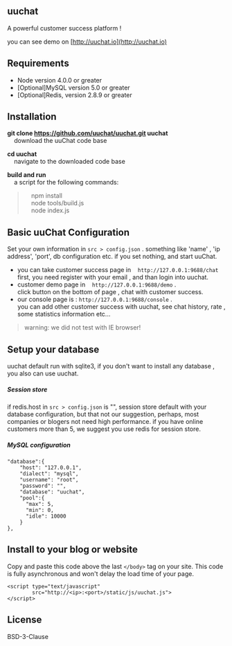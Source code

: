## uuchat
A powerful customer success platform !

you can see demo on [http://uuchat.io](http://uuchat.io)

## Requirements

* Node version 4.0.0 or greater
* [Optional]MySQL version 5.0 or greater
* [Optional]Redis, version 2.8.9 or greater

## Installation

**git clone https://github.com/uuchat/uuchat.git uuchat** <br />
&nbsp;&nbsp;&nbsp;&nbsp;download the uuChat code base

**cd uuchat** <br />
&nbsp;&nbsp;&nbsp;&nbsp;navigate to the downloaded code base

**build and run**<br />
&nbsp;&nbsp;&nbsp;&nbsp;a script for the following commands: <br />
>&nbsp;&nbsp;&nbsp;&nbsp;npm install <br />
>&nbsp;&nbsp;&nbsp;&nbsp;node tools/build.js <br />
>&nbsp;&nbsp;&nbsp;&nbsp;node index.js <br />

## Basic uuChat Configuration

Set your own information in `src > config.json` . something like 'name' , 'ip address',
'port', db configuration etc. if you set nothing, and start uuChat.
 + you can take customer success page in &nbsp;&nbsp; `http://127.0.0.1:9688/chat` <br />
 first, you need register with your email , and than login into uuchat.
 + customer demo page in  &nbsp;&nbsp; `http://127.0.0.1:9688/demo` . <br />
 click button on the bottom of page , chat with customer success.
 + our console page is : `http://127.0.0.1:9688/console` . <br />
 you can add other customer success with uuchat, see chat history, rate ,
 some statistics information etc...

> warning: we did not test with IE browser! <br />

## Setup your database

uuchat default run with sqlite3, if you don't want to install any database , you also can use uuchat.

##### Session store
if redis.host in `src > config.json` is "", session store default with your database configuration, but that
not our suggestion, perhaps, most companies or blogers not need high performance. if you have online customers
more than 5, we suggest you use redis for session store.

##### MySQL configuration
```
"database":{
    "host": "127.0.0.1",
    "dialect": "mysql",
    "username": "root",
    "password": "",
    "database": "uuchat",
    "pool":{
      "max": 5,
      "min": 0,
      "idle": 10000
    }
},
```

## Install to your blog or website

Copy and paste this code above the last `</body>` tag on your site.
This code is fully asynchronous and won't delay the load time of your page.
```
<script type="text/javascript"
        src="http://<ip>:<port>/static/js/uuchat.js">
</script>
```
## License

BSD-3-Clause